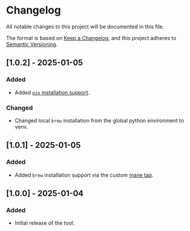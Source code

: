 # Changelog

All notable changes to this project will be documented in this file.

The format is based on [Keep a Changelog](https://keepachangelog.com/),
and this project adheres to [Semantic Versioning](https://semver.org/).

## [1.0.2] - 2025-01-05
### Added
- Added [`pip` installation support](https://pypi.org/project/romlm/).

### Changed
- Changed local `brew` installation from the global python environment to venv.

## [1.0.1] - 2025-01-05
### Added
- Added `brew` installation support via the custom [mane tap](https://github.com/ManeFunction/homebrew-tap).

## [1.0.0] - 2025-01-04
### Added
- Initial release of the tool.
